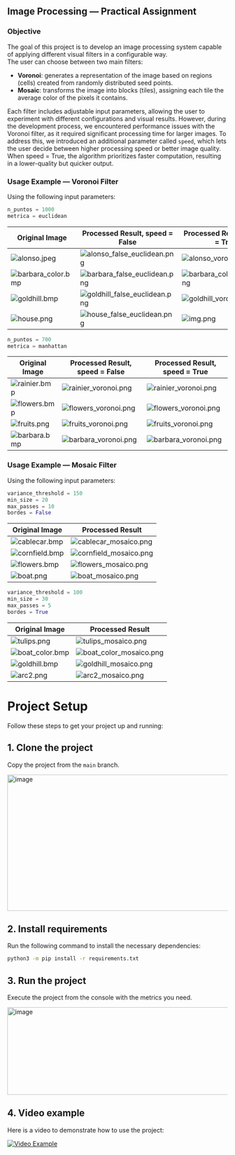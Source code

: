 ## Image Processing — Practical Assignment

### Objective

The goal of this project is to develop an image processing system capable of applying different visual filters in a configurable way.  
The user can choose between two main filters:

- **Voronoi**: generates a representation of the image based on regions (cells) created from randomly distributed seed points.
- **Mosaic**: transforms the image into blocks (tiles), assigning each tile the average color of the pixels it contains.

Each filter includes adjustable input parameters, allowing the user to experiment with different configurations and visual results. However, during the development process, we encountered performance issues with the Voronoi filter, as it required significant processing time for larger images. To address this, we introduced an additional parameter called `speed`, which lets the user decide between higher processing speed or better image quality. When speed = True, the algorithm prioritizes faster computation, resulting in a lower-quality but quicker output. 

### Usage Example — Voronoi Filter

Using the following input parameters:

```python
n_puntos = 1000
metrica = euclidean
```

| Original Image                                      | Processed Result, speed = False                                                      |  Processed Result, speed = True                                               |
|-----------------------------------------------------|--------------------------------------------------------------------------------------| ------------------------------------------------------------------------------|
| ![alonso.jpeg](./docs/img/alonso.jpeg)             | ![alonso_false_euclidean.png](./docs/img/alonso_false_euclidean.png)     | ![alonso_voronoi.png](./docs/img/alonso_voronoi.png)               |
| ![barbara_color.bmp](./docs/img/barbara_color.bmp) | ![barbara_false_euclidean.png](./docs/img/barbara_false_euclidean.png)   |![barbara_color_voronoi.png](./docs/img/barbara_color_voronoi.png) |
| ![goldhill.bmp](./docs/img/goldhill.bmp)           | ![goldhill_false_euclidean.png](./docs/img/goldhill_false_euclidean.png) | ![goldhill_voronoi.png](./docs/img/goldhill_voronoi.png) |
| ![house.png](./docs/img/house.png)                 | ![house_false_euclidean.png](./docs/img/house_false_euclidean.png)       | ![img.png](./docs/img/img.png) |

```python
n_puntos = 700
metrica = manhattan
```
| Original Image                           | Processed Result, speed = False                                   | Processed Result, speed = True                                                |
|------------------------------------------|-------------------------------------------------------------------|-----------------------------------------------------------------|
| ![rainier.bmp](./docs/img/rainier.bmp)  | ![rainier_voronoi.png](./docs/img/rainier_voronoi.png) | ![rainier_voronoi.png](./docs/img/rainier_voronoi.png) |
| ![flowers.bmp](./docs/img/flowers.bmp)  | ![flowers_voronoi.png](./docs/img/flowers_voronoi.png) | ![flowers_voronoi.png](./docs/img/flowers_voronoi.png) |
| ![fruits.png](./docs/img/fruits.png)    | ![fruits_voronoi.png](./docs/img/fruits_voronoi.png)   | ![fruits_voronoi.png](./docs/img/fruits_voronoi.png)   |
| ![barbara.bmp](./docs/img/barbara.bmp)  | ![barbara_voronoi.png](./docs/img/barbara_voronoi.png) | ![barbara_voronoi.png](./docs/img/barbara_voronoi.png) |


### Usage Example — Mosaic Filter

Using the following input parameters:

```python
variance_threshold = 150
min_size = 20
max_passes = 10
bordes = False
```

| Original Image                              | Processed Result                                     |
|---------------------------------------------|------------------------------------------------------|
| ![cablecar.bmp](./docs/img/cablecar.bmp)   | ![cablecar_mosaico.png](./docs/img/cablecar_mosaico.png)   |
| ![cornfield.bmp](./docs/img/cornfield.bmp) | ![cornfield_mosaico.png](./docs/img/cornfield_mosaico.png) |
| ![flowers.bmp](./docs/img/flowers.bmp)     | ![flowers_mosaico.png](./docs/img/flowers_mosaico.png)     |
| ![boat.png](./docs/img/boat.png)           | ![boat_mosaico.png](./docs/img/boat_mosaico.png)           |

```python
variance_threshold = 100
min_size = 30
max_passes = 5
bordes = True
```

| Original Image                                | Processed Result                                       |
|-----------------------------------------------|--------------------------------------------------------|
| ![tulips.png](./docs/img/tulips.png)         | ![tulips_mosaico.png](./docs/img/tulips_mosaico.png)         |
| ![boat_color.bmp](./docs/img/boat_color.bmp) | ![boat_color_mosaico.png](./docs/img/boat_color_mosaico.png) |
| ![goldhill.bmp](./docs/img/goldhill.bmp)     | ![goldhill_mosaico.png](./docs/img/goldhill_mosaico.png)     |
| ![arc2.png](./docs/img/arc2.png)             | ![arc2_mosaico.png](./docs/img/arc2_mosaico.png)             |

# Project Setup

Follow these steps to get your project up and running:

## 1. Clone the project

Copy the project from the `main` branch.

<img width="1002" height="311" alt="image" src="https://github.com/user-attachments/assets/7b1d9e21-4b83-4c49-8524-b233029c1127" />

## 2. Install requirements

Run the following command to install the necessary dependencies:

```bash
python3 -m pip install -r requirements.txt
```

## 3. Run the project

Execute the project from the console with the metrics you need.

<img width="1227" height="200" alt="image" src="https://github.com/user-attachments/assets/5ae0d98e-2987-42a3-ad43-cc7066cd3550" />

## 4. Video example

Here is a video to demonstrate how to use the project:

[![Video Example](https://img.youtube.com/vi/7DSI2kXDgLM/0.jpg)](https://youtu.be/7DSI2kXDgLM?si=lGnbNni_57aXiv25)
